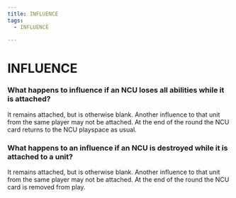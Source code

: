 ```yaml
---
title: INFLUENCE
tags:
  - INFLUENCE

---
```


# INFLUENCE

### What happens to influence if an NCU loses all abilities while it is attached?

 It remains attached, but is otherwise blank. Another influence to that unit from the same player may not be attached. At the end of the round the NCU card returns to the NCU playspace as usual.


### What happens to an influence if an NCU is destroyed while it is attached to a unit?

It remains attached, but is otherwise blank. Another influence to that unit from the same player may not be attached. At the end of the round the NCU card is removed from play.





